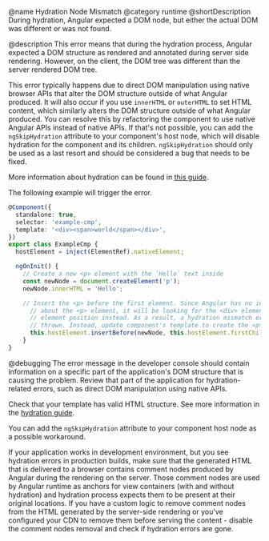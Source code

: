 @name Hydration Node Mismatch
@category runtime
@shortDescription During hydration, Angular expected a DOM node, but either the actual DOM was different or was not found.

@description
This error means that during the hydration process, Angular expected a DOM structure as rendered and annotated during server side rendering. However, on the client, the DOM tree was different than the server rendered DOM tree.

This error typically happens due to direct DOM manipulation using native browser APIs that alter the DOM structure outside of what Angular produced. It will also occur if you use `innerHTML` or `outerHTML` to set HTML content, which similarly alters the DOM structure outside of what Angular produced. You can resolve this by refactoring the component to use native Angular APIs instead of native APIs. If that's not possible, you can add the `ngSkipHydration` attribute to your component's host node, which will disable hydration for the component and its children. `ngSkipHydration` should only be used as a last resort and should be considered a bug that needs to be fixed.

More information about hydration can be found in [this guide](guide/hydration).

The following example will trigger the error.

```typescript
@Component({
  standalone: true,
  selector: 'example-cmp',
  template: '<div><span>world</span></div>',
})
export class ExampleCmp {
  hostElement = inject(ElementRef).nativeElement;

  ngOnInit() {
    // Create a new <p> element with the `Hello` text inside
    const newNode = document.createElement('p');
    newNode.innerHTML = 'Hello';

    // Insert the <p> before the first element. Since Angular has no information
	  // about the <p> element, it will be looking for the <div> element at the first
	  // element position instead. As a result, a hydration mismatch error would be
	  // thrown. Instead, update component's template to create the <p> element.
	  this.hostElement.insertBefore(newNode, this.hostElement.firstChild);
	}
}
```

@debugging
The error message in the developer console should contain information on a specific part of the application's DOM structure that is causing the problem. Review that part of the application for hydration-related errors, such as direct DOM manipulation using native APIs.

Check that your template has valid HTML structure. See more information in the [hydration guide](guide/hydration#valid-html-structure).

You can add the `ngSkipHydration` attribute to your component host node as a possible workaround.

If your application works in development environment, but you see hydration errors in production builds, make sure that the generated HTML that is delivered to a browser contains comment nodes produced by Angular during the rendering on the server. Those comment nodes are used by Angular runtime as anchors for view containers (with and without hydration) and hydration process expects them to be present at their original locations. If you have a custom logic to remove comment nodes from the HTML generated by the server-side rendering or you've configured your CDN to remove them before serving the content - disable the comment nodes removal and check if hydration errors are gone.
